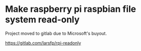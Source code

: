 # Make raspberry pi raspbian file system read-only

Project moved to gitlab due to Microsoft's buyout.

https://gitlab.com/larsfp/rpi-readonly
